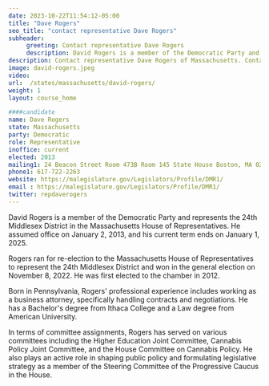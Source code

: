 ```yaml
---
date: 2023-10-22T11:54:12-05:00
title: "Dave Rogers"
seo_title: "contact representative Dave Rogers"
subheader:
     greeting: Contact representative Dave Rogers
     description: David Rogers is a member of the Democratic Party and represents the 24th Middlesex District in the Massachusetts House of Representatives. He assumed office on January 2, 2013, and his current term ends on January 1, 2025. 
description: Contact representative Dave Rogers of Massachusetts. Contact information for Dave Rogers includes email address, phone number, and mailing address.
image: david-rogers.jpeg
video:
url:  /states/massachusetts/david-rogers/
weight: 1
layout: course_home

####candidate
name: Dave Rogers
state: Massachusetts
party: Democratic
role: Representative
inoffice: current
elected: 2013
mailing1: 24 Beacon Street Room 473B Room 145 State House Boston, MA 02133
phone1: 617-722-2263
website: https://malegislature.gov/Legislators/Profile/DMR1/
email : https://malegislature.gov/Legislators/Profile/DMR1/
twitter: repdaverogers
---
```


David Rogers is a member of the Democratic Party and represents the 24th Middlesex District in the Massachusetts House of Representatives. He assumed office on January 2, 2013, and his current term ends on January 1, 2025.

Rogers ran for re-election to the Massachusetts House of Representatives to represent the 24th Middlesex District and won in the general election on November 8, 2022. He was first elected to the chamber in 2012.

Born in Pennsylvania, Rogers' professional experience includes working as a business attorney, specifically handling contracts and negotiations. He has a Bachelor's degree from Ithaca College and a Law degree from American University.

In terms of committee assignments, Rogers has served on various committees including the Higher Education Joint Committee, Cannabis Policy Joint Committee, and the House Committee on Cannabis Policy. He also plays an active role in shaping public policy and formulating legislative strategy as a member of the Steering Committee of the Progressive Caucus in the House.
